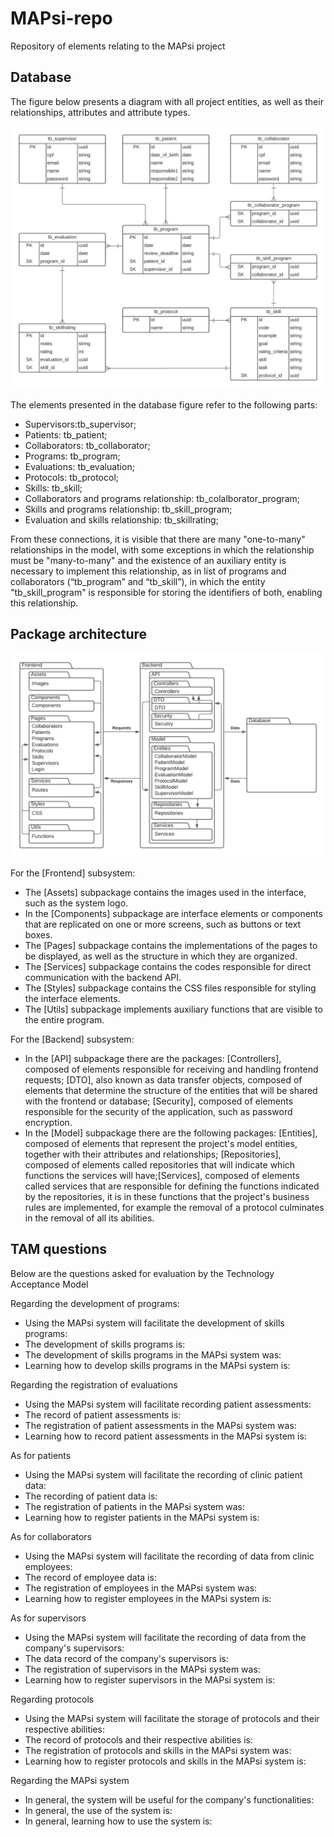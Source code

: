 # MAPsi-repo

Repository of elements relating to the MAPsi project

## Database

The figure below presents a diagram with all project entities, as well as their relationships, attributes and attribute types.

![db](assets/db_model.png)

The elements presented in the database figure refer to the following parts:

- Supervisors:tb_supervisor;
- Patients: tb_patient;
- Collaborators: tb_collaborator;
- Programs: tb_program;
- Evaluations: tb_evaluation;
- Protocols: tb_protocol;
- Skills: tb_skill;
- Collaborators and programs relationship: tb_colalborator_program;
- Skills and programs relationship: tb_skill_program;
- Evaluation and skills relationship: tb_skillrating;

From these connections, it is visible that there are many "one-to-many" relationships in the model, with some exceptions in which the relationship must be "many-to-many" and the existence of an auxiliary entity is necessary to implement this relationship, as in list of programs and collaborators (“tb_program” and “tb_skill”), in which the entity "tb_skill_program" is responsible for storing the identifiers of both, enabling this relationship.

## Package architecture

![packages](assets/package.png)

For the [Frontend] subsystem:

- The [Assets] subpackage contains the images used in the interface, such as the system logo.
- In the [Components] subpackage are interface elements or components that are replicated on one or more screens, such as buttons or text boxes.
- The [Pages] subpackage contains the implementations of the pages to be displayed, as well as the structure in which they are organized.
- The [Services] subpackage contains the codes responsible for direct communication with the backend API.
- The [Styles] subpackage contains the CSS files responsible for styling the interface elements.
- The [Utils] subpackage implements auxiliary functions that are visible to the entire program.

For the [Backend] subsystem:

- In the [API] subpackage there are the packages: [Controllers], composed of elements responsible for receiving and handling frontend requests; [DTO], also known as data transfer objects, composed of elements that determine the structure of the entities that will be shared with the frontend or database; [Security], composed of elements responsible for the security of the application, such as password encryption.
- In the [Model] subpackage there are the following packages: [Entities], composed of elements that represent the project's model entities, together with their attributes and relationships; [Repositories], composed of elements called repositories that will indicate which functions the services will have;[Services], composed of elements called services that are responsible for defining the functions indicated by the repositories, it is in these functions that the project's business rules are implemented, for example the removal of a protocol culminates in the removal of all its abilities.

## TAM questions

Below are the questions asked for evaluation by the Technology Acceptance Model

Regarding the development of programs:

- Using the MAPsi system will facilitate the development of skills programs:
- The development of skills programs is:
- The development of skills programs in the MAPsi system was:
- Learning how to develop skills programs in the MAPsi system is:

Regarding the registration of evaluations

- Using the MAPsi system will facilitate recording patient assessments:
- The record of patient assessments is:
- The registration of patient assessments in the MAPsi system was:
- Learning how to record patient assessments in the MAPsi system is:

As for patients

- Using the MAPsi system will facilitate the recording of clinic patient data:
- The recording of patient data is:
- The registration of patients in the MAPsi system was:
- Learning how to register patients in the MAPsi system is:

As for collaborators

- Using the MAPsi system will facilitate the recording of data from clinic employees:
- The record of employee data is:
- The registration of employees in the MAPsi system was:
- Learning how to register employees in the MAPsi system is:

As for supervisors

- Using the MAPsi system will facilitate the recording of data from the company's supervisors:
- The data record of the company's supervisors is:
- The registration of supervisors in the MAPsi system was:
- Learning how to register supervisors in the MAPsi system is:

Regarding protocols

- Using the MAPsi system will facilitate the storage of protocols and their respective abilities:
- The record of protocols and their respective abilities is:
- The registration of protocols and skills in the MAPsi system was:
- Learning how to register protocols and skills in the MAPsi system is:

Regarding the MAPsi system

- In general, the system will be useful for the company's functionalities:
- In general, the use of the system is:
- In general, learning how to use the system is:
